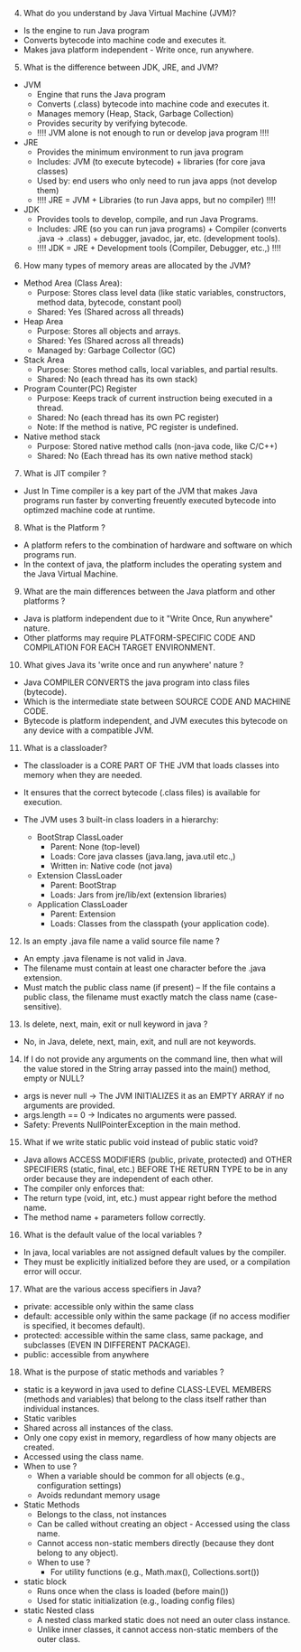 4. What do you understand by Java Virtual Machine (JVM)?

* Is the engine to run Java program
* Converts bytecode into machine code and executes it.
* Makes java platform independent - Write once, run anywhere.

5. What is the difference between JDK, JRE, and JVM?

* JVM
  * Engine that runs the Java program
  * Converts (.class) bytecode into machine code and executes it. 
  * Manages memory (Heap, Stack, Garbage Collection)
  * Provides security by verifying bytecode.
  * !!!! JVM alone is not enough to run or develop java program !!!!
* JRE
  * Provides the minimum environment to run java program
  * Includes: JVM (to execute bytecode) + libraries (for core java classes)
  * Used by: end users who only need to run java apps (not develop them)
  * !!!! JRE = JVM + Libraries (to run Java apps, but no compiler) !!!!
* JDK
  * Provides tools to develop, compile, and run Java Programs.
  * Includes: JRE (so you can run java programs) + Compiler (converts .java -> .class) + debugger, javadoc, jar, etc. (development tools).
  * !!!! JDK = JRE + Development tools (Compiler, Debugger, etc.,) !!!!
 
6. How many types of memory areas are allocated by the JVM?

* Method Area (Class Area):
   * Purpose: Stores class level data (like static variables, constructors, method data, bytecode, constant pool)
   * Shared: Yes (Shared across all threads)
* Heap Area
   * Purpose: Stores all objects and arrays.
   * Shared: Yes (Shared across all threads)
   * Managed by: Garbage Collector (GC)
* Stack Area
   * Purpose: Stores method calls, local variables, and partial results.
   * Shared: No (each thread has its own stack)
* Program Counter(PC) Register
   * Purpose: Keeps track of current instruction being executed in a thread.
   * Shared: No (each thread has its own PC register)
   * Note: If the method is native, PC register is undefined.
* Native method stack
   * Purpose: Stored native method calls (non-java code, like C/C++)
   * Shared: No (Each thread has its own native method stack)
 
7. What is JIT compiler ?
* Just In Time compiler is a key part of the JVM that makes Java programs run faster by converting freuently executed bytecode into optimzed machine code at runtime.

8. What is the Platform ?
* A platform refers to the combination of hardware and software on which programs run.
* In the context of java, the platform includes the operating system and the Java Virtual Machine.

9. What are the main differences between the Java platform and other platforms ?
* Java is platform independent due to it "Write Once, Run anywhere" nature.
* Other platforms may require PLATFORM-SPECIFIC CODE AND COMPILATION FOR EACH TARGET ENVIRONMENT. 

10. What gives Java its 'write once and run anywhere' nature ?
* Java COMPILER CONVERTS the java program into class files (bytecode).
* Which is the intermediate state between SOURCE CODE AND MACHINE CODE.
* Bytecode is platform independent, and JVM executes this bytecode on any device with a compatible JVM.

11. What is a classloader?
* The classloader is a CORE PART OF THE JVM that loads classes into memory when they are needed.
* It ensures that the correct bytecode (.class files) is available for execution.

* The JVM uses 3 built-in class loaders in a hierarchy:
  * BootStrap ClassLoader
    * Parent: None (top-level)
    * Loads: Core java classes (java.lang, java.util etc.,)
    * Written in: Native code (not java)
  * Extension ClassLoader
    * Parent: BootStrap
    * Loads: Jars from jre/lib/ext (extension libraries)
  * Application ClassLoader
    * Parent: Extension
    * Loads: Classes from the classpath (your application code).

12. Is an empty .java file name a valid source file name ?
* An empty .java filename is not valid in Java.
* The filename must contain at least one character before the .java extension.
* Must match the public class name (if present) – If the file contains a public class, the filename must exactly match the class name (case-sensitive).

13. Is delete, next, main, exit or null keyword in java ?
* No, in Java, delete, next, main, exit, and null are not keywords.

14. If I do not provide any arguments on the command line, then what will the value stored in the String array passed into the main() method, empty or NULL?
* args is never null → The JVM INITIALIZES it as an EMPTY ARRAY if no arguments are provided.
* args.length == 0 → Indicates no arguments were passed.
* Safety: Prevents NullPointerException in the main method.

15. What if we write static public void instead of public static void?
* Java allows ACCESS MODIFIERS (public, private, protected) and OTHER SPECIFIERS (static, final, etc.) BEFORE THE RETURN TYPE to be in any order because they are independent of each other.
* The compiler only enforces that:
 * The return type (void, int, etc.) must appear right before the method name.
 * The method name + parameters follow correctly.

16. What is the default value of the local variables ?
* In java, local variables are not assigned default values by the compiler.
* They must be explicitly initialized before they are used, or a compilation error will occur.

17. What are the various access specifiers in Java?
* private: accessible only within the same class
* default: accessible only within the same package (if no access modifier is specified, it becomes default).
* protected: accessible within the same class, same package, and subclasses (EVEN IN DIFFERENT PACKAGE).
* public: accessible from anywhere 

18. What is the purpose of static methods and variables ?
* static is a keyword in java used to define CLASS-LEVEL MEMBERS (methods and variables) that belong to the class itself rather than individual instances.
* Static varibles
 * Shared across all instances of the class.
 * Only one copy exist in memory, regardless of how many objects are created.
 * Accessed using the class name.
 * When to use ?
   * When a variable should be common for all objects (e.g., configuration settings)
   * Avoids redundant memory usage
* Static Methods
   * Belongs to the class, not instances
   * Can be called without creating an object - Accessed using the class name. 
   * Cannot access non-static members directly (because they dont belong to any object).
   * When to use ?
     * For utility functions (e.g., Math.max(), Collections.sort())
* static block
  * Runs once when the class is loaded (before main())
  * Used for static initialization (e.g., loading config files)
* static Nested class
  * A nested class marked static does not need an outer class instance.
  * Unlike inner classes, it cannot access non-static members of the outer class.


